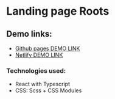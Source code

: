 # Landing page Roots

## Demo links:
- [Github pages DEMO LINK](https://budnikoleksii.github.io/Roots/)
- [Netlify DEMO LINK](https://cosmic-haupia-a8a18e.netlify.app/)

### Technologies used:
- React with Typescript
- CSS: Scss + CSS Modules
